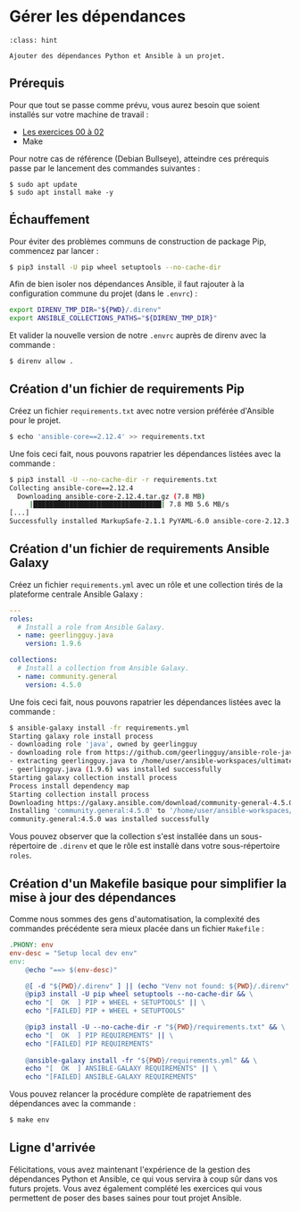 # Gérer les dépendances

```{admonition} Objectif
:class: hint

Ajouter des dépendances Python et Ansible à un projet.
```

## Prérequis

Pour que tout se passe comme prévu, vous aurez besoin que soient installés sur votre machine de travail :

* [Les exercices 00 à 02](__index.md)
* Make

Pour notre cas de référence (Debian Bullseye), atteindre ces prérequis passe par le lancement des commandes suivantes :

```shell session
$ sudo apt update 
$ sudo apt install make -y
```

## Échauffement

Pour éviter des problèmes communs de construction de package Pip, commencez par lancer :

```bash session
$ pip3 install -U pip wheel setuptools --no-cache-dir 
```

Afin de bien isoler nos dépendances Ansible, il faut rajouter à la configuration commune du projet (dans le `.envrc`) :

```bash
export DIRENV_TMP_DIR="${PWD}/.direnv"
export ANSIBLE_COLLECTIONS_PATHS="${DIRENV_TMP_DIR}"
```

Et valider la nouvelle version de notre `.envrc` auprès de direnv avec la commande :

```bash session
$ direnv allow .
```

## Création d'un fichier de requirements Pip

Créez un fichier `requirements.txt` avec notre version préférée d'Ansible pour le projet.

```bash session
$ echo 'ansible-core==2.12.4' >> requirements.txt
```

Une fois ceci fait, nous pouvons rapatrier les dépendances listées avec la commande :

```bash session
$ pip3 install -U --no-cache-dir -r requirements.txt 
Collecting ansible-core==2.12.4
  Downloading ansible-core-2.12.4.tar.gz (7.8 MB)
     |████████████████████████████████| 7.8 MB 5.6 MB/s 
[...]
Successfully installed MarkupSafe-2.1.1 PyYAML-6.0 ansible-core-2.12.3 cffi-1.15.0 cryptography-36.0.2 jinja2-3.1.1 packaging-21.3 pycparser-2.21 pyparsing-3.0.7 resolvelib-0.5.4
```

## Création d'un fichier de requirements Ansible Galaxy

Créez un fichier `requirements.yml` avec un rôle et une collection tirés de la plateforme centrale Ansible Galaxy :

```yaml
---
roles:
  # Install a role from Ansible Galaxy.
  - name: geerlingguy.java
    version: 1.9.6

collections:
  # Install a collection from Ansible Galaxy.
  - name: community.general
    version: 4.5.0
```

Une fois ceci fait, nous pouvons rapatrier les dépendances listées avec la commande :

```bash session
$ ansible-galaxy install -fr requirements.yml
Starting galaxy role install process
- downloading role 'java', owned by geerlingguy
- downloading role from https://github.com/geerlingguy/ansible-role-java/archive/1.9.6.tar.gz
- extracting geerlingguy.java to /home/user/ansible-workspaces/ultimate/training/roles/geerlingguy.java
- geerlingguy.java (1.9.6) was installed successfully
Starting galaxy collection install process
Process install dependency map
Starting collection install process
Downloading https://galaxy.ansible.com/download/community-general-4.5.0.tar.gz to /home/user/.ansible/tmp/ansible-local-22651iywi1i6a/tmp3l1ya7ov/community-general-4.5.0-kwp8buwp
Installing 'community.general:4.5.0' to '/home/user/ansible-workspaces/ultimate/training/.direnv/ansible_collections/community/general'
community.general:4.5.0 was installed successfully
```

Vous pouvez observer que la collection s'est installée dans un sous-répertoire de `.direnv` et que le rôle est installè dans votre sous-répertoire `roles`.

## Création d'un Makefile basique pour simplifier la mise à jour des dépendances

Comme nous sommes des gens d'automatisation, la complexité des commandes précédente sera mieux placée dans un fichier `Makefile` :

```Makefile
.PHONY: env
env-desc = "Setup local dev env"
env:
	@echo "==> $(env-desc)"

	@[ -d "${PWD}/.direnv" ] || (echo "Venv not found: ${PWD}/.direnv" && exit 1)
	@pip3 install -U pip wheel setuptools --no-cache-dir && \
	echo "[  OK  ] PIP + WHEEL + SETUPTOOLS" || \
	echo "[FAILED] PIP + WHEEL + SETUPTOOLS"

	@pip3 install -U --no-cache-dir -r "${PWD}/requirements.txt" && \
	echo "[  OK  ] PIP REQUIREMENTS" || \
	echo "[FAILED] PIP REQUIREMENTS"
	
	@ansible-galaxy install -fr "${PWD}/requirements.yml" && \
	echo "[  OK  ] ANSIBLE-GALAXY REQUIREMENTS" || \
	echo "[FAILED] ANSIBLE-GALAXY REQUIREMENTS"
```

Vous pouvez relancer la procédure complète de rapatriement des dépendances avec la commande :

```bash session
$ make env
```

## Ligne d'arrivée

Félicitations, vous avez maintenant l'expérience de la gestion des dépendances Python et Ansible, ce qui vous servira à coup sûr dans
vos futurs projets. Vous avez également complété les exercices qui vous permettent de poser des bases saines pour tout projet Ansible. 
